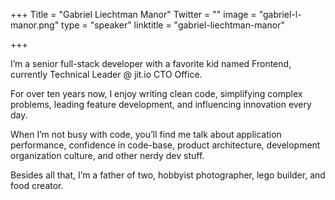+++
Title = "Gabriel Liechtman Manor"
Twitter = ""
image = "gabriel-l-manor.png"
type = "speaker"
linktitle = "gabriel-liechtman-manor"

+++

I’m a senior full-stack developer with a favorite kid named Frontend, currently Technical Leader @ jit.io CTO Office.

For over ten years now, I enjoy writing clean code, simplifying complex problems, leading feature development, and influencing innovation every day.

When I’m not busy with code, you’ll find me talk about application performance, confidence in code-base, product architecture, development organization culture, and other nerdy dev stuff.

Besides all that, I’m a father of two, hobbyist photographer, lego builder, and food creator.
